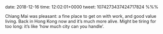 date: 2018-12-16
time: 12:02:01+0000
tweet: 1074273437424717824
%%%

Chiang Mai was pleasant: a fine place to get on with work, and good value living. Back in Hong Kong now and it’s much more alive. Might be tiring for too long: it’s like ‘how much city can you handle’.
